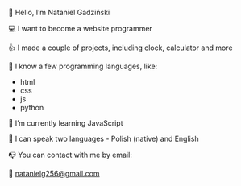 🤗 Hello, I’m Nataniel Gadziński

💻 I want to become a website programmer

👍 I made a couple of projects, including clock, calculator and more


🤖 I know a few programming languages, like:
 - html
 - css
 - js
 - python
 

💾 I’m currently learning JavaScript

💬 I can speak two languages - Polish (native) and English


📭 You can contact with me by email:

📧 natanielg256@gmail.com
